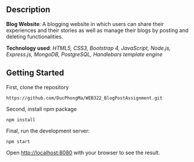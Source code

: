 ## Description
<b>Blog Website</b>: A blogging website in which users can share their experiences and their stories as well as manage their blogs by posting and deleting functionalities.

<b>Technology used</b>: <i>HTML5, CSS3, Bootstrap 4, JavaScript, Node.js, Express.js, MongoDB, PostgreSQL, Handlebars template engine</i>

## Getting Started

First, clone the repository
```
https://github.com/DucPhongMa/WEB322_BlogPostAssignment.git
```

Second, install npm package
```
npm install
```

Final, run the development server:

```
npm start
```

Open [http://localhost:8080](http://localhost:8080) with your browser to see the result.
